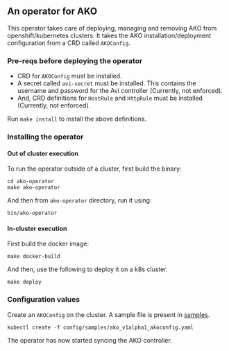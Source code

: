 ## An operator for AKO

This operator takes care of deploying, managing and removing AKO from openshift/kubernetes clusters. It takes the AKO installation/deployment configuration from a CRD called `AKOConfig`.

### Pre-reqs before deploying the operator
- CRD for `AKOConfig` must be installed.
- A secret called `avi-secret` must be installed. This contains the username
  and password for the Avi controller (Currently, not enforced).
- And, CRD definitions for `HostRule` and `HttpRule` must be installed
  (Currently, not enforced).

Run `make install` to install the above definitions.

### Installing the operator
#### Out of cluster execution
To run the operator outside of a cluster, first build the binary:
```
cd ako-operator
make ako-operator
```
And then from `ako-operator` directory, run it using:
```
bin/ako-operator
```
#### In-cluster execution
First build the docker image:
```
make docker-build
```
And then, use the following to deploy it on a k8s cluster.
```
make deploy
```

### Configuration values
Create an `AKOConfig` on the cluster. A sample file is present in [samples](config/samples/ako_v1alpha1_akoconfig.yaml).

```
kubectl create -f config/samples/ako_v1alpha1_akoconfig.yaml
```
The operator has now started syncing the AKO controller.